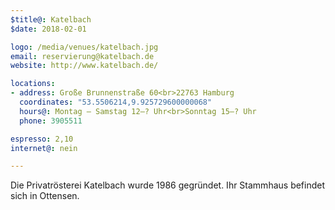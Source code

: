```yaml
---
$title@: Katelbach
$date: 2018-02-01

logo: /media/venues/katelbach.jpg
email: reservierung@katelbach.de
website: http://www.katelbach.de/

locations:
- address: Große Brunnenstraße 60<br>22763 Hamburg
  coordinates: "53.5506214,9.925729600000068"
  hours@: Montag – Samstag 12–? Uhr<br>Sonntag 15–? Uhr
  phone: 3905511

espresso: 2,10
internet@: nein

---
```

Die Privatrösterei Katelbach wurde 1986 gegründet. Ihr Stammhaus befindet sich in Ottensen. 